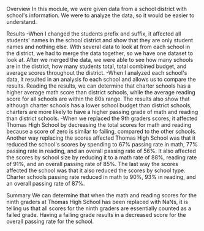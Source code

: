Overview
In this module, we were given data from a school district with school's information. We were to analyze the data, so it would be easier to understand. 

Results
-When I changed the students prefix and suffix, it affected all students' names in the school district and show that they are only student names and nothing else. With several data to look at from each school in the district, we had to merge the data together, so we have one dataset to look at. After we merged the data, we were able to see how many schools are in the district, how many students total, total combined budget, and average scores throughout the district.
-When I analyzed each school's data, it resulted in an analysis fo each school and allows us to compare the results. Reading the results, we can determine that charter schools has a higher average math score than district schools, while the average reading score for all schools are within the 80s range. The results also show that although charter schools has a lower school budget than district schools, charters are more likely to have a higher passing grade of math and reading than district schools.
-When we replaced the 9th graders scores, it affected Thomas High School by decreasing the total scores for math and reading because a score of zero is similar to failing, compared to the other schools. Another way replacing the scores affected Thomas High School was that it reduced the school's scores by spending to 67% passing rate in math, 77% passing rate in reading, and an overall passing rate of 56%. It also affected the scores by school size by reducing it to a math rate of 88%, reading rate of 91%, and an overall passing rate of 85%. The last way the scores affected the school was that it also reduced the scores by school type. Charter schools passing rate reduced in math to 90%, 93% in reading, and an overall passing rate of 87%.

Summary
We can determine that when the math and reading scores for the ninth graders at Thomas High School has been replaced with NaNs, it is telling us that all scores for the ninth graders are essentially counted as a failed grade. Having a failing grade results in a decreased score for the overall passing rate for the school. 
